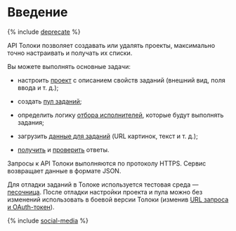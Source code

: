 # Введение

{% include [deprecate](../_includes/deprecate.md) %}

API Толоки позволяет создавать или удалять проекты, максимально точно настраивать и получать их списки.

Вы можете выполнять основные задачи:

- настроить [проект](concepts/project.md) с описанием свойств заданий (внешний вид, поля ввода и т. д.);

- создать [пул заданий](concepts/pool.md);

- определить логику [отбора исполнителей](concepts/my_users.md), которые будут выполнять задания;

- загрузить [данные для заданий](concepts/tasks.md) (URL картинок, текст и т. д.);

- [получить](concepts/result.md) и [проверить](concepts/accept.md) ответы.

Запросы к API Толоки выполняются по протоколу HTTPS. Сервис возвращает данные в формате JSON.

Для отладки заданий в Толоке используется тестовая среда — [песочница](https://sandbox.toloka.yandex.ru). После отладки настройки проекта и пула можно без изменений использовать в боевой версии Толоки (изменив [URL запроса и OAuth-токен](concepts/access.md)).

{% include [social-media](../_includes/social-media.md) %}